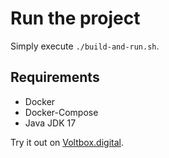 # Run the project
Simply execute `./build-and-run.sh`.

## Requirements
- Docker
- Docker-Compose
- Java JDK 17

Try it out on [Voltbox.digital](https://voltbox.digital/).